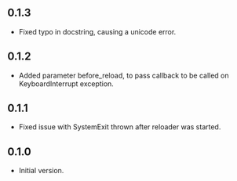 0.1.3
-----

* Fixed typo in docstring, causing a unicode error.

0.1.2
-----

* Added parameter before_reload, to pass callback to be called on KeyboardInterrupt exception.

0.1.1
-----

* Fixed issue with SystemExit thrown after reloader was started.

0.1.0
-----

* Initial version.
